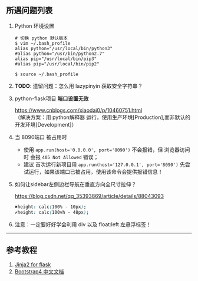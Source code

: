 ## 所遇问题列表

1. Python 环境设置

    ```shell
    # 切换 python 默认版本
    $ vim ~/.bash_profile
    alias python="/usr/local/bin/python3"
    #alias python="/usr/bin/python2.7"
    alias pip="/usr/local/bin/pip3"
    #alias pip="/usr/local/bin/pip2"
    
    $ source ~/.bash_profile
    ```

1. **TODO**: 遗留问题：怎么用 lazypinyin 获取安全字符串？


1. python-flask项目 **端口设置无效**
    
    https://www.cnblogs.com/xiaodai0/p/10460751.html
    <br>（解决方案：用 python解释器 运行，使用生产环境[Production],而非默认的开发环境[Development]）
    
1. 当 8090端口 被占用时

    - 使用 `app.run(host='0.0.0.0', port='8090')` 不会报错，但 浏览器访问时 会报 `405 Not Allowed` 错误；
    - 建议 首次运行新项目用 `app.run(host='127.0.0.1', port='8090')` 先尝试运行，如果该端口已被占用，使用该命令会提供报错信息！


1. 如何让sidebar左侧边栏导航在垂直方向全尺寸拉伸？

    https://blog.csdn.net/qq_35393869/article/details/88043093
    
    ```css
    ✖️height: calc(100% - 10px);
    ✔️height: calc(100vh - 48px);
    ```

1. 注意：一定要好好学会利用 div 以及 float:left 左悬浮标签！

---

## 参考教程

1. [Jinja2 for flask](http://jinja.pocoo.org/docs/2.10/templates/#synopsis)
2. [Bootstrap4 中文文档](http://bs4.ntp.org.cn/)
